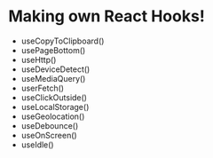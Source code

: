 # Making own React Hooks!
- useCopyToClipboard()
- usePageBottom()
- useHttp()
- useDeviceDetect()
- useMediaQuery()
- userFetch()
- useClickOutside()
- useLocalStorage()
- useGeolocation()
- useDebounce()
- useOnScreen()
- useIdle()
